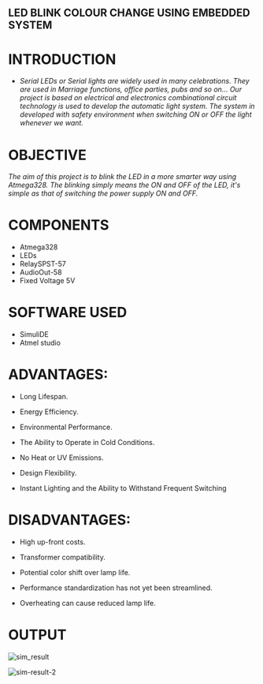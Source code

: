 ## LED BLINK COLOUR CHANGE USING EMBEDDED SYSTEM ##

# INTRODUCTION

* *Serial LEDs or Serial lights are widely used in many celebrations. They are used in Marriage functions, office parties, pubs and so on... Our project is based on electrical and electronics combinational circuit technology is used to develop the automatic light system. The system in developed with safety environment when switching ON or OFF the light whenever we want.*

# OBJECTIVE

 *The aim of this project is to blink the LED in a more smarter way using Atmega328. The blinking simply means the ON and OFF of the LED, it's simple as that of switching the power supply ON and OFF.*
 
# COMPONENTS

* Atmega328
* LEDs
* RelaySPST-57
* AudioOut-58
* Fixed Voltage 5V

# SOFTWARE USED

* SimuliDE
* Atmel studio

# ADVANTAGES:

* Long Lifespan.

* Energy Efficiency.

* Environmental Performance.

* The Ability to Operate in Cold Conditions.

* No Heat or UV Emissions.

* Design Flexibility.

* Instant Lighting and the Ability to Withstand Frequent Switching

# DISADVANTAGES:

* High up-front costs.

* Transformer compatibility.

* Potential color shift over lamp life.
 
* Performance standardization has not yet been streamlined. 

* Overheating can cause reduced lamp life.


# OUTPUT

![sim_result](https://user-images.githubusercontent.com/101106142/164708675-5d6157dc-f244-4853-aac8-950fc360b76b.jpeg)

![sim-result-2](https://user-images.githubusercontent.com/101106142/164708682-6f7bb539-ddef-4752-9715-4c4786451d7c.jpeg)
